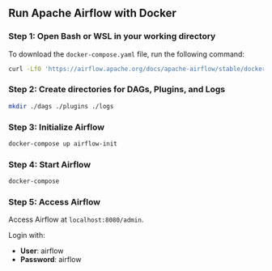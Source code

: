 ## Run Apache Airflow with Docker

### Step 1: Open Bash or WSL in your working directory
To download the `docker-compose.yaml` file, run the following command:

```bash
curl -Lf0 'https://airflow.apache.org/docs/apache-airflow/stable/docker-compose.yaml'
```

### Step 2: Create directories for DAGs, Plugins, and Logs
```bash
mkdir ./dags ./plugins ./logs 
```

### Step 3: Initialize Airflow
```bash
docker-compose up airflow-init
```

### Step 4: Start Airflow
```bash
docker-compose
```

### Step 5: Access Airflow

Access Airflow at `localhost:8080/admin`.

Login with:

- **User**: airflow
- **Password**: airflow